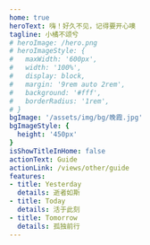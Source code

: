 ```yaml
---
home: true
heroText: 嗨！好久不见，记得要开心噢
tagline: 小橘不颂兮
# heroImage: /hero.png
# heroImageStyle: {
#   maxWidth: '600px',
#   width: '100%',
#   display: block,
#   margin: '9rem auto 2rem',
#   background: '#fff',
#   borderRadius: '1rem',
# }
bgImage: '/assets/img/bg/晚霞.jpg'
bgImageStyle: {
  height: '450px'
}
isShowTitleInHome: false
actionText: Guide
actionLink: /views/other/guide
features:
- title: Yesterday
  details: 逝者如斯
- title: Today
  details: 活于此刻
- title: Tomorrow
  details: 孤独前行
---
```


<style>
  .hero {
    color: #FFF
  }
</style>